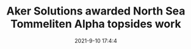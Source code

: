 ---
"title": "Aker Solutions awarded North Sea Tommeliten Alpha topsides work"
"date": "2021-9-10 17:4:4"
"feed_name": "OFFSHOREMAG"
"feed_website": "https://www.offshore-mag.com/"
"feed_rss": "https://www.offshore-mag.com/__rss/website-scheduled-content.xml?input=%7B%22sectionAlias%22%3A%22home%22%7D"
"link": "https://www.offshore-mag.com/field-development/article/14210120/aker-solutions-awarded-north-sea-tommeliten-alpha-topsides-work"
"file": "_posts/36f7acca4cdbefa9376e30050081c8d6b2b2dd25.md"
"accident": "0"
"drilling": "0"
---